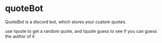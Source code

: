 # quoteBot

QuoteBot is a discord bot, which stores your custom quotes.

use !qoute to get a random quote, and !quote guess <person> to see if you can guess the author of it
